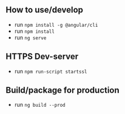 
## How to use/develop
- run `npm install -g @angular/cli`
- run `npm install`
- run `ng serve`

## HTTPS Dev-server
- run `npm run-script startssl`

## Build/package for production
- run `ng build --prod`
